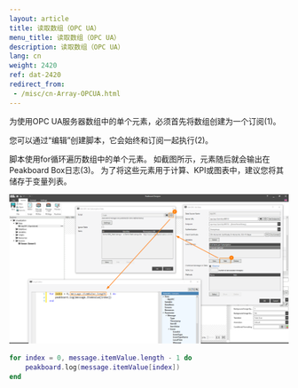 ```yaml
---
layout: article
title: 读取数组（OPC UA）
menu_title: 读取数组（OPC UA）
description: 读取数组（OPC UA）
lang: cn
weight: 2420
ref: dat-2420
redirect_from: 
 - /misc/cn-Array-OPCUA.html
---
```


为使用OPC UA服务器数组中的单个元素，必须首先将数组创建为一个订阅(1)。

您可以通过“编辑”创建脚本，它会始终和订阅一起执行(2)。

脚本使用for循环遍历数组中的单个元素。
如截图所示，元素随后就会输出在Peakboard Box日志(3)。
为了将这些元素用于计算、KPI或图表中，建议您将其储存于变量列表。

![img01](/assets/images/misc/ArrayOPCUA/img01.png)

```lua
for index = 0, message.itemValue.length - 1 do
	peakboard.log(message.itemValue[index])
end
```

